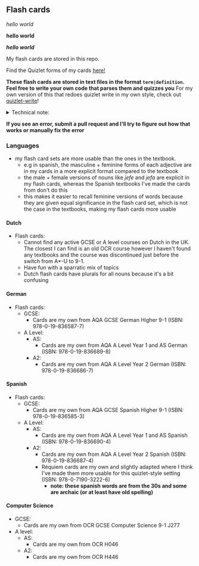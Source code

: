 ## Flash cards

*hello world*

**hello world**

***hello world***

My flash cards are stored in this repo.

Find the Quizlet forms of my cards [here!](https://quizlet.com/Eingabeaufforderung/folders)

**These flash cards are stored in text files in the format `term|definition`. Feel free to write your own code that parses them and quizzes you** 
For my own version of this that redoes quizlet write in my own style, check out [quizlet-write](https://github.com/RubberDuckCollector/quizlet-write)!

<details>
    <summary>Technical note:</summary>
    I didn't use JSON to store the flash cards because the <code>term|definition</code> is sufficient, and it's so simple it's easily machine-readable by simple program code.
    It's also really quick and simple to write this way, and I could write vim remaps to easily find the | and put extra data in the flash card using the remap like <code>(reflexive)</code> and <code>(starts with <letter>)</code>. Writing with remaps and vim is much quicker than on the quizlet webiste at least
</details>

**If you see an error, submit a pull request and I'll try to figure out how that works or manually fix the error**

### Languages

- my flash card sets are more usable than the ones in the textbook.
    - e.g in spanish, the masculine + feminine forms of each adjective are in my cards in a more explicit format compared to the textbook
    - the male + female versions of nouns like *jefe* and *jefa* are explicit in my flash cards, whereas the Spanish textbooks I've made the cards from don't do this
    - this makes it easier to recall feminine versions of words because they are given equal significance in the flash card set, which is not the case in the textbooks, making my flash cards more usable

#### Dutch

- Flash cards:
    - Cannot find any active GCSE or A level courses on Dutch in the UK. The closest I can find is an old OCR course however I haven't found any textbooks and the course was discontinued just before the switch from A*-U to 9-1.
    - Have fun with a sparratic mix of topics
    - Dutch flash cards have plurals for all nouns because it's a bit confusing

#### German

- Flash cards:
    - GCSE:
        - Cards are my own from AQA GCSE German Higher 9-1 (ISBN: 978-0-19-836587-7)
    - A Level:
        - AS:
            - Cards are my own from AQA A Level Year 1 and AS German (ISBN: 978-0-19-836689-8)
        - A2:
            - Cards are my own from AQA A Level Year 2 German (ISBN: 978-0-19-836686-7)

#### Spanish

- Flash cards:
    - GCSE:
        - Cards are my own from AQA GCSE Spanish Higher 9-1 (ISBN: 978-0-19-836585-3)
    - A Level:
        - AS:
            - Cards are my own from AQA A Level Year 1 and AS Spanish (ISBN: 978-0-19-836690-4)
        - A2:
            - Cards are my own from AQA A Level Year 2 Spanish (ISBN: 978-0-19-836687-4)
            - Réquiem cards are my own and slightly adapted where I think I've made them more usable for this quizlet-style setting (ISBN: 978-0-7190-3222-6)
                - **note: these spanish words are from the 30s and some are archaic (or at least have old spelling)**

#### Computer Science

- GCSE:
    - Cards are my own from OCR GCSE Computer Science 9-1 J277
- A level:
    - AS:
        - Cards are my own from OCR H046
    - A2:
        - Cards are my own from OCR H446
